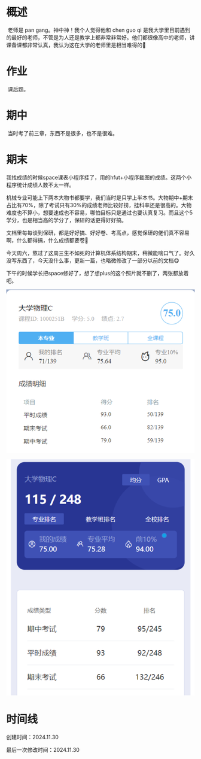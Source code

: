 # 概述

​	老师是 pan gang。神中神！我个人觉得他和 chen guo qi 是我大学里目前遇到的最好的老师，不管是为人还是教学上都非常非常好。他们都很像高中的老师，讲课备课都非常认真，我认为这在大学的老师里是相当难得的🤣

# 作业

​	课后题。

# 期中

​	当时考了前三章，东西不是很多，也不是很难。

# 期末

​	我找成绩的时候space课表小程序挂了，用的hfut+小程序截图的成绩。这两个小程序统计成绩人数不太一样。

​	机械专业可能上下两本大物书都要学，我们当时是只学上半本书。大物期中+期末占比有70%，除了考试只有30%的成绩老师比较好捞，挂科率还是很高的。大物难度也不算小，想要速成也不容易，哪怕目标只是通过也要认真复习。而且这个5学分，也是相当高的学分了，保研的话更得好好搞。

​	文档里每每谈到保研，都是好好搞、好好卷、考高点，感觉保研的佬们真不容易啊，什么都得搞，什么成绩都要卷🤣

​	今天周六，熬过了这周三生不如死的计算机体系结构期末，稍微能喘口气了。好久没写东西了，今天没什么事，更新一篇，也略微修改了一部分以前的文档😋

​	下午的时候学长把space修好了，想了想plus的这个照片就不删了，两张都放着吧。

![image-20241130102750539](大学物理C-assets/image-20241130102750539.png)



![image-20241130165049369](大学物理C-assets/image-20241130165049369.png)

# 时间线

创建时间：2024.11.30

最后一次修改时间：2024.11.30
